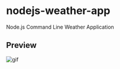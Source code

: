 # nodejs-weather-app
Node.js Command Line Weather Application

## Preview
![gif](https://github.com/bmorelli25/simple-nodejs-weather-app/blob/master/giphy.gif?raw=true 'website gif')
